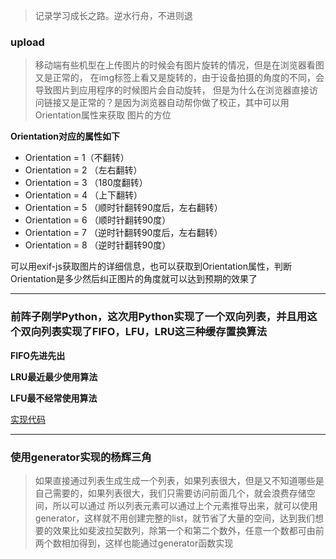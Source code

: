 >记录学习成长之路。逆水行舟，不进则退

###  upload

 > 移动端有些机型在上传图片的时候会有图片旋转的情况，但是在浏览器看图又是正常的，
 > 在img标签上看又是旋转的，由于设备拍摄的角度的不同，会导致图片到应用程序的时候图片会自动旋转，
 > 但是为什么在浏览器直接访问链接又是正常的？是因为浏览器自动帮你做了校正，其中可以用Orientation属性来获取
 > 图片的方位

 **Orientation对应的属性如下**

+ Orientation = 1（不翻转）
+ Orientation = 2 （左右翻转）
+ Orientation = 3 （180度翻转）
+ Orientation = 4 （上下翻转）
+ Orientation = 5 （顺时针翻转90度后，左右翻转）
+ Orientation = 6 （顺时针翻转90度）
+ Orientation = 7 （逆时针翻转90度后，左右翻转）
+ Orientation = 8 （逆时针翻转90度）

可以用exif-js获取图片的详细信息，也可以获取到Orientation属性，判断Orientation是多少然后纠正图片的角度就可以达到预期的效果了

***


###  前阵子刚学Python，这次用Python实现了一个双向列表，并且用这个双向列表实现了FIFO，LFU，LRU这三种缓存置换算法

**FIFO先进先出**

**LRU最近最少使用算法**

**LFU最不经常使用算法**

[实现代码](https://github.com/xfxhn/cache)

******
###  使用generator实现的杨辉三角
>如果直接通过列表生成生成一个列表，如果列表很大，但是又不知道哪些是自己需要的，如果列表很大，我们只需要访问前面几个，就会浪费存储空间，所以可以通过
>所以列表元素可以通过上个元素推导出来，就可以使用generator，这样就不用创建完整的list，就节省了大量的空间，达到我们想要的效果比如斐波拉契数列，除第一个和第二个数外，任意一个数都可由前两个数相加得到，这样也能通过generator函数实现
